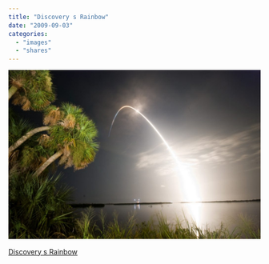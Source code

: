 ```yaml
---
title: "Discovery s Rainbow"
date: "2009-09-03"
categories: 
  - "images"
  - "shares"
---
```


![](images/tumblr_kpe8d5NceN1qz4vrlo1_1280-1024x686.jpg)

[Discovery s Rainbow](http://antwrp.gsfc.nasa.gov/apod/ap090902.html)
